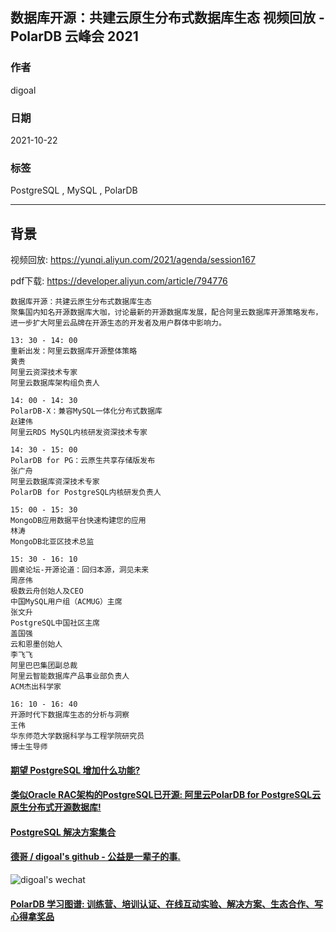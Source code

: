 ## 数据库开源：共建云原生分布式数据库生态 视频回放 - PolarDB 云峰会 2021 
  
### 作者  
digoal  
  
### 日期  
2021-10-22   
  
### 标签  
PostgreSQL , MySQL , PolarDB     
  
----  
  
## 背景  
  
视频回放: https://yunqi.aliyun.com/2021/agenda/session167  
  
pdf下载: https://developer.aliyun.com/article/794776   
  
```  
数据库开源：共建云原生分布式数据库生态  
聚集国内知名开源数据库大咖，讨论最新的开源数据库发展，配合阿里云数据库开源策略发布，进一步扩大阿里云品牌在开源生态的开发者及用户群体中影响力。  
  
13: 30 - 14: 00  
重新出发：阿里云数据库开源整体策略  
黄贵  
阿里云资深技术专家  
阿里云数据库架构组负责人  
  
14: 00 - 14: 30  
PolarDB-X：兼容MySQL一体化分布式数据库  
赵建伟  
阿里云RDS MySQL内核研发资深技术专家  
  
14: 30 - 15: 00  
PolarDB for PG：云原生共享存储版发布  
张广舟  
阿里云数据库资深技术专家  
PolarDB for PostgreSQL内核研发负责人  
  
15: 00 - 15: 30  
MongoDB应用数据平台快速构建您的应用  
林涛  
MongoDB北亚区技术总监  
  
15: 30 - 16: 10  
圆桌论坛-开源论道：回归本源，洞见未来  
周彦伟  
极数云舟创始人及CEO  
中国MySQL用户组（ACMUG）主席  
张文升  
PostgreSQL中国社区主席  
盖国强  
云和恩墨创始人  
李飞飞  
阿里巴巴集团副总裁  
阿里云智能数据库产品事业部负责人  
ACM杰出科学家  
  
16: 10 - 16: 40  
开源时代下数据库生态的分析与洞察  
王伟  
华东师范大学数据科学与工程学院研究员  
博士生导师  
```  
  
  
#### [期望 PostgreSQL 增加什么功能?](https://github.com/digoal/blog/issues/76 "269ac3d1c492e938c0191101c7238216")
  
  
#### [类似Oracle RAC架构的PostgreSQL已开源: 阿里云PolarDB for PostgreSQL云原生分布式开源数据库!](https://github.com/ApsaraDB/PolarDB-for-PostgreSQL "57258f76c37864c6e6d23383d05714ea")
  
  
#### [PostgreSQL 解决方案集合](https://yq.aliyun.com/topic/118 "40cff096e9ed7122c512b35d8561d9c8")
  
  
#### [德哥 / digoal's github - 公益是一辈子的事.](https://github.com/digoal/blog/blob/master/README.md "22709685feb7cab07d30f30387f0a9ae")
  
  
![digoal's wechat](../pic/digoal_weixin.jpg "f7ad92eeba24523fd47a6e1a0e691b59")
  
  
#### [PolarDB 学习图谱: 训练营、培训认证、在线互动实验、解决方案、生态合作、写心得拿奖品](https://www.aliyun.com/database/openpolardb/activity "8642f60e04ed0c814bf9cb9677976bd4")
  

